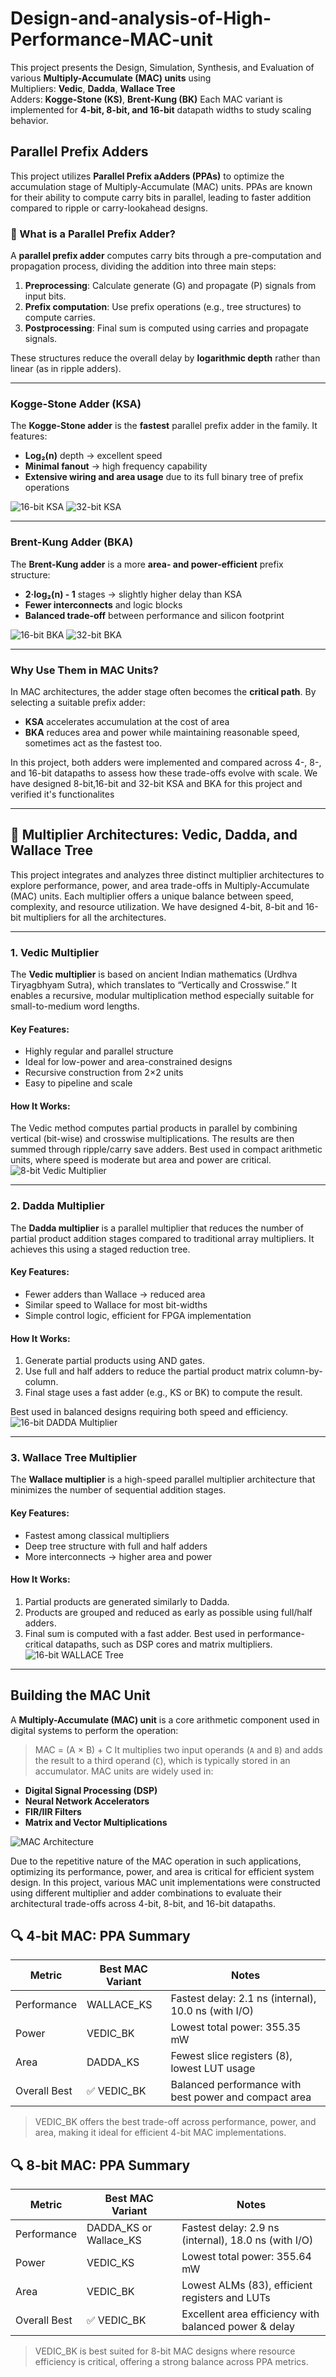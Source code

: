 # Design-and-analysis-of-High-Performance-MAC-unit
This project presents the Design, Simulation, Synthesis, and Evaluation of various **Multiply-Accumulate (MAC) units** using\
 Multipliers: **Vedic**, **Dadda**, **Wallace Tree** \
Adders: **Kogge-Stone (KS)**, **Brent-Kung (BK)** 
Each MAC variant is implemented for **4-bit, 8-bit, and 16-bit** datapath widths to study scaling behavior.

## Parallel Prefix Adders
   This project utilizes **Parallel Prefix aAdders (PPAs)** to optimize the accumulation stage of Multiply-Accumulate (MAC) units. PPAs are known for their ability to compute carry bits in parallel, leading to faster addition compared to ripple or carry-lookahead designs.

### 🧠 What is a Parallel Prefix Adder?

A **parallel prefix adder** computes carry bits through a pre-computation and propagation process, dividing the addition into three main steps:
1. **Preprocessing**: Calculate generate (G) and propagate (P) signals from input bits.
2. **Prefix computation**: Use prefix operations (e.g., tree structures) to compute carries.
3. **Postprocessing**: Final sum is computed using carries and propagate signals.

These structures reduce the overall delay by **logarithmic depth** rather than linear (as in ripple adders).

---

###  Kogge-Stone Adder (KSA)

The **Kogge-Stone adder** is the **fastest** parallel prefix adder in the family. It features:
- **Log₂(n)** depth → excellent speed
- **Minimal fanout** → high frequency capability
- **Extensive wiring and area usage** due to its full binary tree of prefix operations
  
 ![16-bit KSA](https://github.com/user-attachments/assets/6d08a814-79d9-4ce7-ae25-578e058f1a12)
 ![32-bit KSA](https://github.com/user-attachments/assets/4270aa33-a852-4681-bcec-0b318649ca40)


---

###  Brent-Kung Adder (BKA)

The **Brent-Kung adder** is a more **area- and power-efficient** prefix structure:
- **2·log₂(n) - 1** stages → slightly higher delay than KSA
- **Fewer interconnects** and logic blocks
- **Balanced trade-off** between performance and silicon footprint
  
![16-bit BKA](https://github.com/user-attachments/assets/dd5eb6eb-bb81-4f3f-a238-e918ac688b47)
![32-bit BKA](https://github.com/user-attachments/assets/6a16881a-8047-43af-ae94-c37d46d4f26a)

---

###  Why Use Them in MAC Units?

In MAC architectures, the adder stage often becomes the **critical path**. By selecting a suitable prefix adder:
- **KSA** accelerates accumulation at the cost of area
- **BKA** reduces area and power while maintaining reasonable speed, sometimes act as the fastest too.

In this project, both adders were implemented and compared across 4-, 8-, and 16-bit datapaths to assess how these trade-offs evolve with scale. 
We have designed 8-bit,16-bit and 32-bit KSA and BKA for this project and verified it's functionalites

---

## 🔢 Multiplier Architectures: Vedic, Dadda, and Wallace Tree

This project integrates and analyzes three distinct multiplier architectures to explore performance, power, and area trade-offs in Multiply-Accumulate (MAC) units. Each multiplier offers a unique balance between speed, complexity, and resource utilization. We have designed 4-bit, 8-bit and 16-bit multipliers for all the architectures.

---

###  1. Vedic Multiplier

The **Vedic multiplier** is based on ancient Indian mathematics (Urdhva Tiryagbhyam Sutra), which translates to “Vertically and Crosswise.” It enables a recursive, modular multiplication method especially suitable for small-to-medium word lengths.

#### Key Features:
- Highly regular and parallel structure
- Ideal for low-power and area-constrained designs
- Recursive construction from 2×2 units
- Easy to pipeline and scale

#### How It Works:
The Vedic method computes partial products in parallel by combining vertical (bit-wise) and crosswise multiplications. The results are then summed through ripple/carry save adders. Best used in compact arithmetic units, where speed is moderate but area and power are critical.
![8-bit Vedic Multiplier](https://github.com/user-attachments/assets/ac38bda4-f650-4cfc-9b98-47a7d4c223a1)

---

###  2. Dadda Multiplier

The **Dadda multiplier** is a parallel multiplier that reduces the number of partial product addition stages compared to traditional array multipliers. It achieves this using a staged reduction tree.

#### Key Features:
- Fewer adders than Wallace → reduced area
- Similar speed to Wallace for most bit-widths
- Simple control logic, efficient for FPGA implementation

#### How It Works:
1. Generate partial products using AND gates.
2. Use full and half adders to reduce the partial product matrix column-by-column.
3. Final stage uses a fast adder (e.g., KS or BK) to compute the result.

Best used in balanced designs requiring both speed and efficiency.
![16-bit DADDA Multiplier](https://github.com/user-attachments/assets/a75d4d92-5cf3-485d-b38a-850d211ba5df)


---

### 3. Wallace Tree Multiplier

The **Wallace multiplier** is a high-speed parallel multiplier architecture that minimizes the number of sequential addition stages.

#### Key Features:
- Fastest among classical multipliers
- Deep tree structure with full and half adders
- More interconnects → higher area and power

#### How It Works:
1. Partial products are generated similarly to Dadda.
2. Products are grouped and reduced as early as possible using full/half adders.
3. Final sum is computed with a fast adder.
Best used in performance-critical datapaths, such as DSP cores and matrix multipliers.
![16-bit WALLACE Tree](https://github.com/user-attachments/assets/d64ca25c-7916-4016-9e97-d2ddb8fe91ce)

---
## Building the MAC Unit
A **Multiply-Accumulate (MAC) unit** is a core arithmetic component used in digital systems to perform the operation:
> MAC = (A × B) + C
It multiplies two input operands (`A` and `B`) and adds the result to a third operand (`C`), which is typically stored in an accumulator. MAC units are widely used in:

- **Digital Signal Processing (DSP)**
- **Neural Network Accelerators**
- **FIR/IIR Filters**
- **Matrix and Vector Multiplications**

![MAC Architecture](https://github.com/user-attachments/assets/044fe56b-e4e5-46e9-b8cf-884646206bcf)

Due to the repetitive nature of the MAC operation in such applications, optimizing its performance, power, and area is critical for efficient system design. In this project, various MAC unit implementations were constructed using different multiplier and adder combinations to evaluate their architectural trade-offs across 4-bit, 8-bit, and 16-bit datapaths.

## 🔍 4-bit MAC: PPA Summary

| Metric        | Best MAC Variant | Notes                                      |
|---------------|------------------|--------------------------------------------|
| Performance   | WALLACE_KS       | Fastest delay: 2.1 ns (internal), 10.0 ns (with I/O) |
| Power         | VEDIC_BK         | Lowest total power: 355.35 mW              |
| Area          | DADDA_KS         | Fewest slice registers (8), lowest LUT usage |
| Overall Best  | ✅ VEDIC_BK       | Balanced performance with best power and compact area |

> VEDIC_BK offers the best trade-off across performance, power, and area, making it ideal for efficient 4-bit MAC implementations.

## 🔍 8-bit MAC: PPA Summary

| Metric        | Best MAC Variant | Notes                                                |
|---------------|------------------|------------------------------------------------------|
| Performance   | DADDA_KS  or Wallace_KS | Fastest delay: 2.9 ns (internal), 18.0 ns (with I/O) |
| Power         | VEDIC_KS         | Lowest total power: 355.64 mW                        |
| Area          | VEDIC_BK         | Lowest ALMs (83), efficient registers and LUTs       |
| Overall Best  | ✅ VEDIC_BK       | Excellent area efficiency with balanced power & delay |

> VEDIC_BK is best suited for 8-bit MAC designs where resource efficiency is critical, offering a strong balance across PPA metrics.

